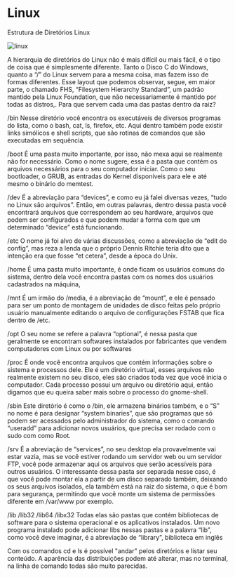 # Linux
Estrutura de Diretórios Linux 

![linux](https://user-images.githubusercontent.com/113737343/190921030-79c09db5-21b8-4952-be21-c033360d8ad1.png)


A hierarquia de diretórios do Linux não é mais difícil ou mais fácil, é o tipo de coisa que é simplesmente diferente. Tanto o Disco C do Windows, quanto a “/” do Linux servem para a mesma coisa, mas fazem isso de formas diferentes.
Esse layout que podemos observar, segue, em maior parte, o chamado FHS, “Filesystem Hierarchy Standard”, um padrão mantido pela Linux Foundation, que não necessariamente é mantido por todas as distros,.
Para que servem cada uma das pastas dentro da raiz?

/bin 
Nesse diretório você encontra os executáveis de diversos programas do lista, como o bash, cat, ls, firefox, etc. Aqui dentro também pode existir links simólicos e shell scripts, que são rotinas de comandos que são executadas em sequência.

/boot
É uma pasta muito importante, por isso, não mexa aqui se realmente não for necessário. Como o nome sugere, essa é a pasta que contém os arquivos necessários para o seu computador iniciar. Como o seu bootloader, o GRUB, as entradas do Kernel disponíveis para ele e até mesmo o binário do memtest.

/dev
É a abreviação para “devices”, e como eu já falei diversas vezes, “tudo no Linux são arquivos”. Então, em outras palavras, dentro dessa pasta você encontrará arquivos que correspondem ao seu hardware, arquivos que podem ser configurados e que podem mudar a forma com que um determinado “device” está funcionando. 

/etc
O nome já foi alvo de várias discussões, como a abreviação de “edit do config”, mas reza a lenda que o próprio Dennis Ritchie teria dito que a intenção era que fosse “et cetera”, desde a época do Unix.

/home
É uma pasta muito importante, é onde ficam os usuários comuns do sistema, dentro dela você encontra pastas com os nomes dos usuários cadastrados na máquina, 

/mnt
É um irmão do /media, é a abreviação de “mount”, e ele é pensado para ser um ponto de montagem de unidades de disco feitas pelo próprio usuário manualmente editando o arquivo de configurações FSTAB que fica dentro de /etc.

/opt
O seu nome se refere a palavra “optional”, é nessa pasta que geralmente se encontram softwares instalados por fabricantes que vendem computadores com Linux ou por softwares 

/proc
É onde você encontra arquivos que contém informações sobre o sistema e processos dele. Ele é um diretório virtual, esses arquivos não realmente existem no seu disco, eles são criados toda vez que você inicia o computador. Cada processo possui um arquivo ou diretório aqui, então digamos que eu queira saber mais sobre o processo do gnome-shell.

/sbin
Este diretório é como o /bin, ele armazena binários também, e o “S” no nome é para designar “system binaries”, que são programas que só podem ser acessados pelo administrador do sistema, como o comando “useradd” para adicionar novos usuários, que precisa ser rodado com o sudo com como Root.

/srv 
É a abreviação de “services”, no seu desktop ela provavelmente vai estar vazia, mas se você estiver rodando um servidor web ou um servidor FTP, você pode armazenar aqui os arquivos que serão acessíveis para outros usuários. O interessante dessa pasta ser separada nesse caso, é que você pode montar ela a partir de um disco separado também, deixando os seus arquivos isolados, ela também está na raiz do sistema, o que é bom para segurança, permitindo que você monte um sistema de permissões diferente em /var/www por exemplo.

/lib              /lib32        /lib64       /libx32
Todas elas são pastas que contém bibliotecas de software para o sistema operacional e os aplicativos instalados. Um novo programa instalado pode adicionar libs nessas pastas e a palavra “lib”, como você deve imaginar, é a abreviação de “library”, biblioteca em inglês

Com os comandos cd e ls é possível "andar" pelos diretórios e listar seu conteúdo. A aparência das distribuições podem até alterar, mas no terminal, na linha de comando todas são muito parecidas.
